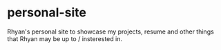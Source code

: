 # personal-site
Rhyan's personal site to showcase my projects, resume and other things that Rhyan may be up to / insterested in.
